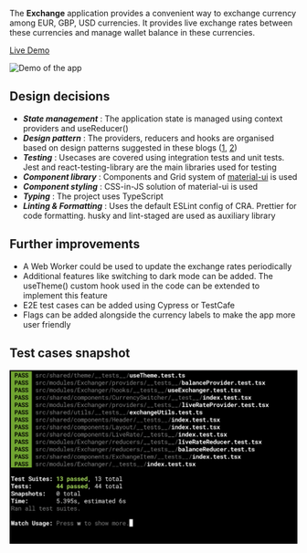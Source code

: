 The **Exchange** application provides a convenient way to exchange currency among EUR, GBP, USD currencies. It provides live exchange rates between these currencies and manage wallet balance in these currencies.

[Live Demo](https://currency-exchanger.netlify.app/ 'Exchange App')

![Demo of the app](/docs/app_demo.gif?raw=true 'Exchange App')

## Design decisions

- **_State management_** : The application state is managed using context providers and useReducer()
- **_Design pattern_** : The providers, reducers and hooks are organised based on design patterns suggested in these blogs ([1](https://kentcdodds.com/blog/application-state-management-with-react), [2](https://kentcdodds.com/blog/how-to-use-react-context-effectively))
- **_Testing_** : Usecases are covered using integration tests and unit tests. Jest and react-testing-library are the main libraries used for testing
- **_Component library_** : Components and Grid system of [material-ui](https://material-ui.com/) is used
- **_Component styling_** : CSS-in-JS solution of material-ui is used
- **_Typing_** : The project uses TypeScript
- **_Linting & Formatting_** : Uses the default ESLint config of CRA. Prettier for code formatting. husky and lint-staged are used as auxiliary library

## Further improvements

- A Web Worker could be used to update the exchange rates periodically
- Additional features like switching to dark mode can be added. The useTheme() custom hook used in the code can be extended to implement this feature
- E2E test cases can be added using Cypress or TestCafe
- Flags can be added alongside the currency labels to make the app more user friendly

## Test cases snapshot

![Snapshot of Test cases](/docs/testcases.png)
